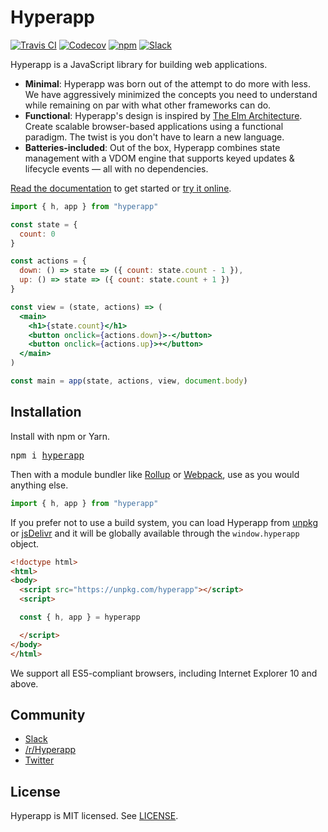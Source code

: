 # Hyperapp

[![Travis CI](https://img.shields.io/travis/hyperapp/hyperapp/master.svg)](https://travis-ci.org/hyperapp/hyperapp) [![Codecov](https://img.shields.io/codecov/c/github/hyperapp/hyperapp/master.svg)](https://codecov.io/gh/hyperapp/hyperapp) [![npm](https://img.shields.io/npm/v/hyperapp.svg)](https://www.npmjs.org/package/hyperapp) [![Slack](https://hyperappjs.herokuapp.com/badge.svg)](https://hyperappjs.herokuapp.com "Join us")

Hyperapp is a JavaScript library for building web applications.

* **Minimal**: Hyperapp was born out of the attempt to do more with less. We have aggressively minimized the concepts you need to understand while remaining on par with what other frameworks can do.
* **Functional**: Hyperapp's design is inspired by [The Elm Architecture](https://guide.elm-lang.org/architecture). Create scalable browser-based applications using a functional paradigm. The twist is you don't have to learn a new language.
* **Batteries-included**: Out of the box, Hyperapp combines state management with a VDOM engine that supports keyed updates & lifecycle events — all with no dependencies.

[Read the documentation](/docs/README.md#documentation) to get started or [try it online](https://codepen.io/hyperapp/pen/zNxZLP?editors=0010).

```jsx
import { h, app } from "hyperapp"

const state = {
  count: 0
}

const actions = {
  down: () => state => ({ count: state.count - 1 }),
  up: () => state => ({ count: state.count + 1 })
}

const view = (state, actions) => (
  <main>
    <h1>{state.count}</h1>
    <button onclick={actions.down}>-</button>
    <button onclick={actions.up}>+</button>
  </main>
)

const main = app(state, actions, view, document.body)
```

## Installation

Install with npm or Yarn.

<pre>
npm i <a href="https://www.npmjs.com/package/hyperapp">hyperapp</a>
</pre>

Then with a module bundler like [Rollup](https://github.com/rollup/rollup) or [Webpack](https://github.com/webpack/webpack), use as you would anything else.

```jsx
import { h, app } from "hyperapp"
```

If you prefer not to use a build system, you can load Hyperapp from [unpkg](https://unpkg.com/hyperapp) or [jsDelivr](https://cdn.jsdelivr.net/npm/hyperapp@latest/dist/hyperapp.js) and it will be globally available through the `window.hyperapp` object.

```html
<!doctype html>
<html>
<body>
  <script src="https://unpkg.com/hyperapp"></script>
  <script>

  const { h, app } = hyperapp

  </script>
</body>
</html>
```

We support all ES5-compliant browsers, including Internet Explorer 10 and above.

## Community

* [Slack](https://hyperappjs.herokuapp.com)
* [/r/Hyperapp](https://www.reddit.com/r/hyperapp)
* [Twitter](https://twitter.com/hyperappjs)

## License

Hyperapp is MIT licensed. See [LICENSE](LICENSE.md).
